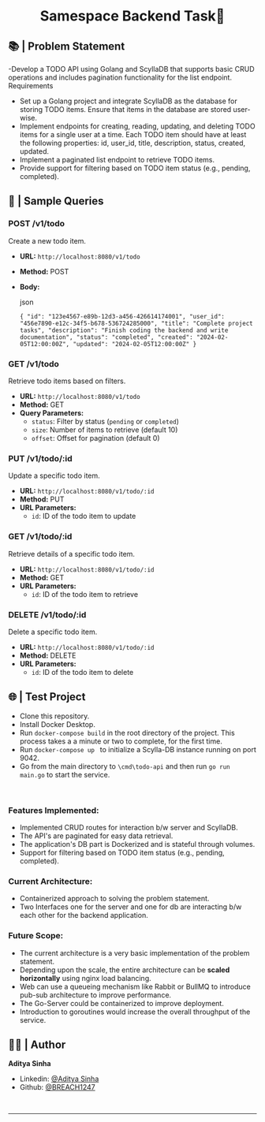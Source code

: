 <h1 align="center">Samespace Backend Task🧭</h1>

## 📚 | Problem Statement

-Develop a TODO API using Golang and ScyllaDB that supports basic CRUD operations and
includes pagination functionality for the list endpoint.
Requirements
- Set up a Golang project and integrate ScyllaDB as the database for storing TODO items.
Ensure that items in the database are stored user-wise.
- Implement endpoints for creating, reading, updating, and deleting TODO items for a
single user at a time. Each TODO item should have at least the following properties: id,
user_id, title, description, status, created, updated.
- Implement a paginated list endpoint to retrieve TODO items.
- Provide support for filtering based on TODO item status (e.g., pending, completed).


## 🎯 | Sample Queries

### POST /v1/todo

Create a new todo item.

-   **URL:** `http://localhost:8080/v1/todo`
-   **Method:** POST
-   **Body:**
    
    json
    
    `{
      "id": "123e4567-e89b-12d3-a456-426614174001",
      "user_id": "456e7890-e12c-34f5-b678-536724285000",
      "title": "Complete project tasks",
      "description": "Finish coding the backend and write documentation",
      "status": "completed",
      "created": "2024-02-05T12:00:00Z",
      "updated": "2024-02-05T12:00:00Z"
    }` 
    

### GET /v1/todo

Retrieve todo items based on filters.

-   **URL:** `http://localhost:8080/v1/todo`
-   **Method:** GET
-   **Query Parameters:**
    -   `status`: Filter by status (`pending` or `completed`)
    -   `size`: Number of items to retrieve (default 10)
    -   `offset`: Offset for pagination (default 0)

### PUT /v1/todo/:id

Update a specific todo item.

-   **URL:** `http://localhost:8080/v1/todo/:id`
-   **Method:** PUT
-   **URL Parameters:**
    -   `id`: ID of the todo item to update

### GET /v1/todo/:id

Retrieve details of a specific todo item.

-   **URL:** `http://localhost:8080/v1/todo/:id`
-   **Method:** GET
-   **URL Parameters:**
    -   `id`: ID of the todo item to retrieve

### DELETE /v1/todo/:id

Delete a specific todo item.

-   **URL:** `http://localhost:8080/v1/todo/:id`
-   **Method:** DELETE
-   **URL Parameters:**
    -   `id`: ID of the todo item to delete



## 🌐 | Test Project

- Clone this repository.
- Install Docker Desktop.
- Run `docker-compose build` in the root directory of the project. This process takes a a minute or two to complete, for the first time.
- Run `docker-compose up ` to initialize a Scylla-DB instance running on port 9042.
- Go from the main directory to `\cmd\todo-api` and then run `go run main.go` to start the service.

<br/>

### Features Implemented:

- Implemented CRUD routes for interaction b/w server and ScyllaDB.
- The API's are paginated for easy data retrieval.
- The application's DB part is Dockerized and is stateful through volumes.
- Support for filtering based on TODO item status (e.g., pending, completed).

### Current Architecture:

- Containerized approach to solving the problem statement.
- Two Interfaces one for the server and one for db are interacting b/w each other for the backend application.

### Future Scope:

- The current architecture is a very basic implementation of the problem statement.
- Depending upon the scale, the entire architecture can be **scaled horizontally** using nginx load balancing.
- Web can use a queueing mechanism like Rabbit or BullMQ to introduce pub-sub architecture to improve performance.
- The Go-Server could be containerized to improve deployment.
- Introduction to goroutines would increase the overall throughput of the service.  

## 🧑🏽 | Author

**Aditya Sinha**

- Linkedin: [@Aditya Sinha](https://www.linkedin.com/in/aditya-s-a07a54121/)
- Github: [@BREACH1247](https://github.com/BREACH1247)

<br/>

---